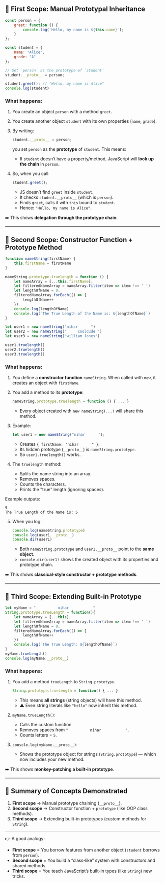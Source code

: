 ## 🔹 First Scope: Manual Prototypal Inheritance

```js
const person = {
    greet: function () {
        console.log(`Hello, my name is ${this.name}`);
    }
};

const student = {
    name: "Alice",
    grade: "A"
};

// Set `person` as the prototype of `student`
student.__proto__ = person;

student.greet(); // "Hello, my name is Alice"
console.log(student)
```

### What happens:

1. You create an object `person` with a method `greet`.
2. You create another object `student` with its own properties (`name`, `grade`).
3. By writing:

   ```js
   student.__proto__ = person;
   ```

   you set `person` as the **prototype** of `student`.
   This means:

   * If `student` doesn’t have a property/method, JavaScript will **look up the chain** in `person`.
4. So, when you call:

   ```js
   student.greet();
   ```

   * JS doesn’t find `greet` inside `student`.
   * It checks `student.__proto__` (which is `person`).
   * Finds `greet`, calls it with `this` bound to `student`.
   * Hence: `"Hello, my name is Alice"`.

➡️ This shows **delegation through the prototype chain**.

---

## 🔹 Second Scope: Constructor Function + Prototype Method

```js
function nameString(firstName) {
    this.firstName = firstName
}

nameString.prototype.truelength = function () {
    let nameArray = [...this.firstName];
    let filteredNameArray = nameArray.filter(item => item !== ' ')
    let lengthOfName = 0;
    filteredNameArray.forEach(() => {
        lengthOfName++
    })
    console.log(lengthOfName)
    console.log(`The True Length of the Name is: ${lengthOfName}`)
}

let user1 = new nameString("nihar      ")
let user2 = new nameString("     cooldude ")
let user3 = new nameString("william Jones")

user1.truelength()
user2.truelength()
user3.truelength()
```

### What happens:

1. You define a **constructor function** `nameString`.
   When called with `new`, it creates an object with `firstName`.
2. You add a method to its **prototype**:

   ```js
   nameString.prototype.truelength = function () { ... }
   ```

   * Every object created with `new nameString(...)` will share this method.
3. Example:

   ```js
   let user1 = new nameString("nihar      ");
   ```

   * Creates `{ firstName: "nihar      " }`.
   * Its hidden prototype (`__proto__`) is `nameString.prototype`.
   * So `user1.truelength()` works.
4. The `truelength` method:

   * Splits the name string into an array.
   * Removes spaces.
   * Counts the characters.
   * Prints the "true" length (ignoring spaces).

Example outputs:

```
5
The True Length of the Name is: 5
```

5. When you log:

   ```js
   console.log(nameString.prototype)
   console.log(user1.__proto__)
   console.dir(user1)
   ```

   * Both `nameString.prototype` and `user1.__proto__` point to the **same object**.
   * `console.dir(user1)` shows the created object with its properties and prototype chain.

➡️ This shows **classical-style constructor + prototype methods**.

---

## 🔹 Third Scope: Extending Built-in Prototype

```js
let myName = "          nihar           "
String.prototype.trueLength = function(){
    let nameArray = [...this];
    let filteredNameArray = nameArray.filter(item => item !== ' ')
    let lengthOfName = 0;
    filteredNameArray.forEach(() => {
        lengthOfName++
    })
    console.log(`The True Length: ${lengthOfName}`)
}
myName.trueLength()
console.log(myName.__proto__)
```

### What happens:

1. You add a method `trueLength` to `String.prototype`.

   ```js
   String.prototype.trueLength = function() { ... }
   ```

   * This means **all strings** (string objects) will have this method.
   * ⚠️ Even string literals like `"hello"` now inherit this method.
2. `myName.trueLength()`:

   * Calls the custom function.
   * Removes spaces from `"          nihar           "`.
   * Counts letters = `5`.
3. `console.log(myName.__proto__)`:

   * Shows the prototype object for strings (`String.prototype`) — which now includes your new method.

➡️ This shows **monkey-patching a built-in prototype**.

---

## 🧩 Summary of Concepts Demonstrated

1. **First scope** → Manual prototype chaining (`__proto__`).
2. **Second scope** → Constructor function + `prototype` (like OOP class methods).
3. **Third scope** → Extending built-in prototypes (custom methods for `String`).

---

👉 A good analogy:

* **First scope** = You borrow features from another object (`student` borrows from `person`).
* **Second scope** = You build a “class-like” system with constructors and shared methods.
* **Third scope** = You teach JavaScript’s built-in types (like `String`) new tricks.
